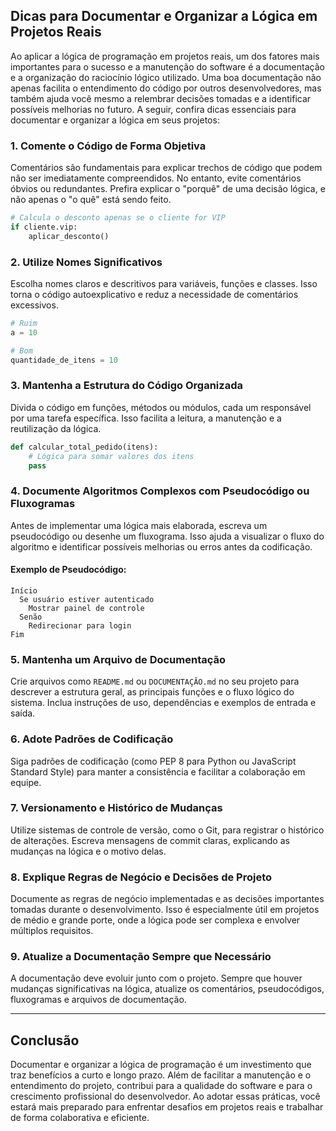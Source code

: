 
## Dicas para Documentar e Organizar a Lógica em Projetos Reais

Ao aplicar a lógica de programação em projetos reais, um dos fatores mais importantes para o sucesso e a manutenção do software é a documentação e a organização do raciocínio lógico utilizado. Uma boa documentação não apenas facilita o entendimento do código por outros desenvolvedores, mas também ajuda você mesmo a relembrar decisões tomadas e a identificar possíveis melhorias no futuro. A seguir, confira dicas essenciais para documentar e organizar a lógica em seus projetos:

### 1. **Comente o Código de Forma Objetiva**

Comentários são fundamentais para explicar trechos de código que podem não ser imediatamente compreendidos. No entanto, evite comentários óbvios ou redundantes. Prefira explicar o "porquê" de uma decisão lógica, e não apenas o "o quê" está sendo feito.

```python
# Calcula o desconto apenas se o cliente for VIP
if cliente.vip:
    aplicar_desconto()
```

### 2. **Utilize Nomes Significativos**

Escolha nomes claros e descritivos para variáveis, funções e classes. Isso torna o código autoexplicativo e reduz a necessidade de comentários excessivos.

```python
# Ruim
a = 10

# Bom
quantidade_de_itens = 10
```

### 3. **Mantenha a Estrutura do Código Organizada**

Divida o código em funções, métodos ou módulos, cada um responsável por uma tarefa específica. Isso facilita a leitura, a manutenção e a reutilização da lógica.

```python
def calcular_total_pedido(itens):
    # Lógica para somar valores dos itens
    pass
```

### 4. **Documente Algoritmos Complexos com Pseudocódigo ou Fluxogramas**

Antes de implementar uma lógica mais elaborada, escreva um pseudocódigo ou desenhe um fluxograma. Isso ajuda a visualizar o fluxo do algoritmo e identificar possíveis melhorias ou erros antes da codificação.

#### Exemplo de Pseudocódigo:
```
Início
  Se usuário estiver autenticado
    Mostrar painel de controle
  Senão
    Redirecionar para login
Fim
```

### 5. **Mantenha um Arquivo de Documentação**

Crie arquivos como `README.md` ou `DOCUMENTAÇÃO.md` no seu projeto para descrever a estrutura geral, as principais funções e o fluxo lógico do sistema. Inclua instruções de uso, dependências e exemplos de entrada e saída.

### 6. **Adote Padrões de Codificação**

Siga padrões de codificação (como PEP 8 para Python ou JavaScript Standard Style) para manter a consistência e facilitar a colaboração em equipe.

### 7. **Versionamento e Histórico de Mudanças**

Utilize sistemas de controle de versão, como o Git, para registrar o histórico de alterações. Escreva mensagens de commit claras, explicando as mudanças na lógica e o motivo delas.

### 8. **Explique Regras de Negócio e Decisões de Projeto**

Documente as regras de negócio implementadas e as decisões importantes tomadas durante o desenvolvimento. Isso é especialmente útil em projetos de médio e grande porte, onde a lógica pode ser complexa e envolver múltiplos requisitos.

### 9. **Atualize a Documentação Sempre que Necessário**

A documentação deve evoluir junto com o projeto. Sempre que houver mudanças significativas na lógica, atualize os comentários, pseudocódigos, fluxogramas e arquivos de documentação.

---

## Conclusão

Documentar e organizar a lógica de programação é um investimento que traz benefícios a curto e longo prazo. Além de facilitar a manutenção e o entendimento do projeto, contribui para a qualidade do software e para o crescimento profissional do desenvolvedor. Ao adotar essas práticas, você estará mais preparado para enfrentar desafios em projetos reais e trabalhar de forma colaborativa e eficiente.
```
